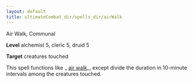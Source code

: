 ```yaml
---
layout: default
title: ultimateCombat_dir/spells_dir/airWalk
---
```

Air Walk, Communal

**Level** alchemist 5, cleric 5, druid 5

**Target** creatures touched

This spell functions like _ [air walk](spells_dir/airWalk#_air-walk)_, except divide the duration in 10-minute intervals among the creatures touched.


